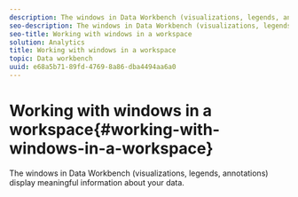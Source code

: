 ```yaml
---
description: The windows in Data Workbench (visualizations, legends, annotations) display meaningful information about your data.
seo-description: The windows in Data Workbench (visualizations, legends, annotations) display meaningful information about your data.
seo-title: Working with windows in a workspace
solution: Analytics
title: Working with windows in a workspace
topic: Data workbench
uuid: e68a5b71-89fd-4769-8a86-dba4494aa6a0
---
```


# Working with windows in a workspace{#working-with-windows-in-a-workspace}

The windows in Data Workbench (visualizations, legends, annotations) display meaningful information about your data.

